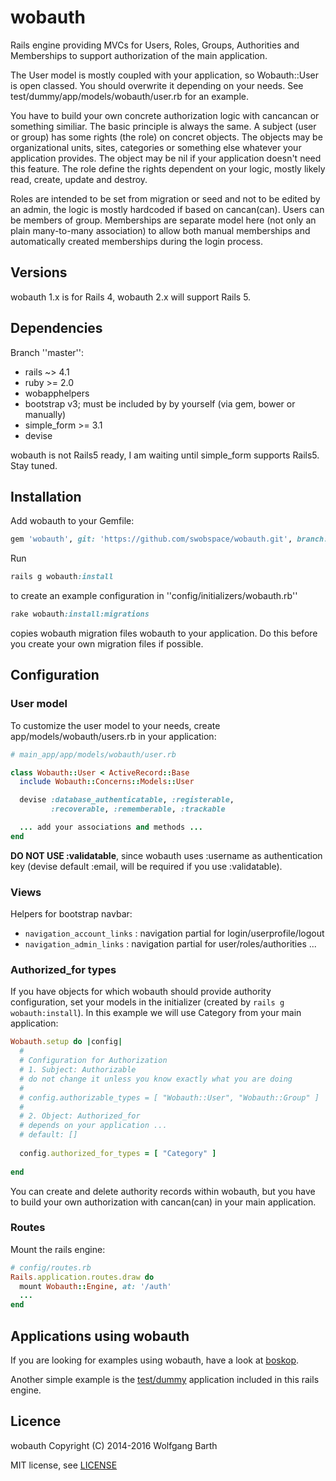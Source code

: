 wobauth
=======

Rails engine providing MVCs for Users, Roles, Groups, Authorities and Memberships
to support authorization of the main application.

The User model is mostly coupled with your application, so Wobauth::User is open classed.
You should overwrite it depending on your needs. See 
test/dummy/app/models/wobauth/user.rb for an example.

You have to build your own concrete authorization logic with cancancan or
something similiar. The basic principle
is always the same. A subject (user or group) has some rights (the role) on
concret objects. The objects may be organizational units, sites, categories
or something else whatever your application provides. The object may be nil
if your application doesn't need this feature. The role define the rights
dependent on your logic, mostly likely read, create, update and destroy.

Roles are intended to be set from migration or seed and not to be edited by
an admin, the logic is mostly hardcoded if based on cancan(can). Users can be
members of group. Memberships are separate model here (not only an plain
many-to-many association) to allow both manual memberships and
automatically created memberships during the login process.

Versions
--------

wobauth 1.x is for Rails 4, wobauth 2.x will support Rails 5.

Dependencies
------------

Branch ''master'':

* rails ~> 4.1
* ruby >= 2.0
* wobapphelpers
* bootstrap v3; must be included by by yourself (via gem, bower or manually)
* simple_form >= 3.1
* devise

wobauth is not Rails5 ready, I am waiting until simple_form supports Rails5. Stay
tuned.

Installation
------------
Add wobauth to your Gemfile:

```ruby
gem 'wobauth', git: 'https://github.com/swobspace/wobauth.git', branch: 'master'
```
Run

```ruby
rails g wobauth:install
```
to create an example configuration in ''config/initializers/wobauth.rb''

```ruby
rake wobauth:install:migrations
```
copies wobauth migration files wobauth to your application. Do this before you
create your own migration files if possible.

Configuration
-------------

### User model

To customize the user model to your needs, create app/models/wobauth/users.rb in
your application:

```ruby
# main_app/app/models/wobauth/user.rb

class Wobauth::User < ActiveRecord::Base
  include Wobauth::Concerns::Models::User

  devise :database_authenticatable, :registerable,
         :recoverable, :rememberable, :trackable

  ... add your associations and methods ...
end
```
**DO NOT USE :validatable**, since wobauth uses :username as authentication key
(devise default :email, will be required if you use :validatable). 

### Views

Helpers for bootstrap navbar:

* `navigation_account_links` : navigation partial for login/userprofile/logout
* `navigation_admin_links` : navigation partial for user/roles/authorities ...

### Authorized_for types

If you have objects for which wobauth should provide authority configuration, 
set your models in the initializer (created by ```rails g wobauth:install```). 
In this example we will use Category from your main application:

```ruby
Wobauth.setup do |config|
  #
  # Configuration for Authorization
  # 1. Subject: Authorizable
  # do not change it unless you know exactly what you are doing
  #
  # config.authorizable_types = [ "Wobauth::User", "Wobauth::Group" ]
  #
  # 2. Object: Authorized_for
  # depends on your application ...
  # default: []
   
  config.authorized_for_types = [ "Category" ]
   
end
```

You can create and delete authority records within wobauth, but you have to build
your own authorization with cancan(can) in your main application.

### Routes
Mount the rails engine:

```ruby
# config/routes.rb
Rails.application.routes.draw do
  mount Wobauth::Engine, at: '/auth'
  ...
end
```

Applications using wobauth
--------------------------
If you are looking for examples using wobauth, have a look at
[boskop](https://github.com/swobspace/boskop). 

Another simple example is the [test/dummy](test/dummy) application
included in this rails engine.

Licence
-------

wobauth Copyright (C) 2014-2016  Wolfgang Barth

MIT license, see [LICENSE](LICENSE)

